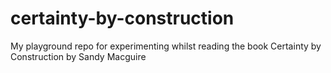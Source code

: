 # certainty-by-construction
My playground repo for experimenting whilst reading the book Certainty by Construction by Sandy Macguire
